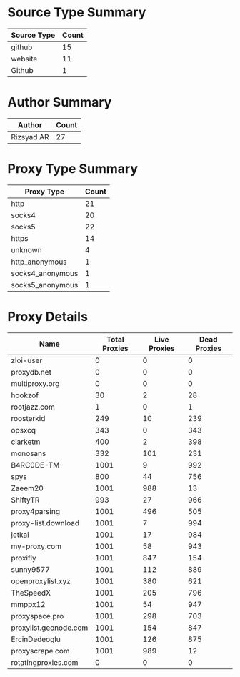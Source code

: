 # Source Type Summary

| Source Type | Count |
|-------------|-------|
| github | 15 |
| website | 11 |
| Github | 1 |


# Author Summary

| Author | Count |
|--------|-------|
| Rizsyad AR | 27 |


# Proxy Type Summary

| Proxy Type | Count |
|------------|-------|
| http | 21 |
| socks4 | 20 |
| socks5 | 22 |
| https | 14 |
| unknown | 4 |
| http_anonymous | 1 |
| socks4_anonymous | 1 |
| socks5_anonymous | 1 |


# Proxy Details

| Name | Total Proxies | Live Proxies | Dead Proxies |
|------|---------------|--------------|---------------|
| zloi-user | 0 | 0 | 0 |
| proxydb.net | 0 | 0 | 0 |
| multiproxy.org | 0 | 0 | 0 |
| hookzof | 30 | 2 | 28 |
| rootjazz.com | 1 | 0 | 1 |
| roosterkid | 249 | 10 | 239 |
| opsxcq | 343 | 0 | 343 |
| clarketm | 400 | 2 | 398 |
| monosans | 332 | 101 | 231 |
| B4RC0DE-TM | 1001 | 9 | 992 |
| spys | 800 | 44 | 756 |
| Zaeem20 | 1001 | 988 | 13 |
| ShiftyTR | 993 | 27 | 966 |
| proxy4parsing | 1001 | 496 | 505 |
| proxy-list.download | 1001 | 7 | 994 |
| jetkai | 1001 | 17 | 984 |
| my-proxy.com | 1001 | 58 | 943 |
| proxifly | 1001 | 847 | 154 |
| sunny9577 | 1001 | 112 | 889 |
| openproxylist.xyz | 1001 | 380 | 621 |
| TheSpeedX | 1001 | 205 | 796 |
| mmppx12 | 1001 | 54 | 947 |
| proxyspace.pro | 1001 | 298 | 703 |
| proxylist.geonode.com | 1001 | 154 | 847 |
| ErcinDedeoglu | 1001 | 126 | 875 |
| proxyscrape.com | 1001 | 989 | 12 |
| rotatingproxies.com | 0 | 0 | 0 |
